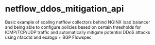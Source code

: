 # netflow_ddos_mitigation_api
Basic example of scaling netflow collectors behind NGINX load balancer and being able to configure policies based on certain thresholds for ICMP/TCP/UDP traffic and automatically mitigate potential DDoS attacks using nfacctd and exabgp + BGP Flowspec
